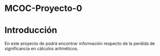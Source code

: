 # MCOC-Proyecto-0
# Introducción
En este proyecto de podrá encontrar información respecto de la perdida de significancia en cálculos aritméticos.
